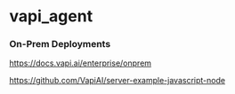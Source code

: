 # vapi_agent

### On-Prem Deployments
https://docs.vapi.ai/enterprise/onprem

https://github.com/VapiAI/server-example-javascript-node
